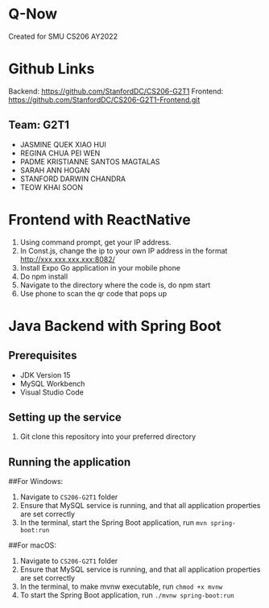 # Q-Now

Created for SMU CS206 AY2022

# Github Links

Backend: https://github.com/StanfordDC/CS206-G2T1
Frontend: https://github.com/StanfordDC/CS206-G2T1-Frontend.git

## Team: G2T1

- JASMINE QUEK XIAO HUI
- REGINA CHUA PEI WEN
- PADME KRISTIANNE SANTOS MAGTALAS
- SARAH ANN HOGAN
- STANFORD DARWIN CHANDRA
- TEOW KHAI SOON

# Frontend with ReactNative
1. Using command prompt, get your IP address.
2. In Const.js, change the ip to your own IP address in the format http://xxx.xxx.xxx.xxx:8082/
3. Install Expo Go application in your mobile phone
4. Do npm install
5. Navigate to the directory where the code is, do npm start
6. Use phone to scan the qr code that pops up

# Java Backend with Spring Boot

## Prerequisites
- JDK Version 15
- MySQL Workbench
- Visual Studio Code

## Setting up the service
1. Git clone this repository into your preferred directory


## Running the application

##For Windows:
1. Navigate to `CS206-G2T1` folder
2. Ensure that MySQL service is running, and that all application properties are set correctly
3. In the terminal, start the Spring Boot application, run `mvn spring-boot:run`

##For macOS:
1. Navigate to `CS206-G2T1` folder
2. Ensure that MySQL service is running, and that all application properties are set correctly
3. In the terminal, to make mvnw executable, run `chmod +x mvnw`
4. To start the Spring Boot application, run `./mvnw spring-boot:run`